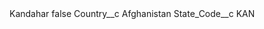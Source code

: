 <?xml version="1.0" encoding="UTF-8"?>
<CustomMetadata xmlns="http://soap.sforce.com/2006/04/metadata" xmlns:xsi="http://www.w3.org/2001/XMLSchema-instance" xmlns:xsd="http://www.w3.org/2001/XMLSchema">
    <label>Kandahar</label>
    <protected>false</protected>
    <values>
        <field>Country__c</field>
        <value xsi:type="xsd:string">Afghanistan</value>
    </values>
    <values>
        <field>State_Code__c</field>
        <value xsi:type="xsd:string">KAN</value>
    </values>
</CustomMetadata>
